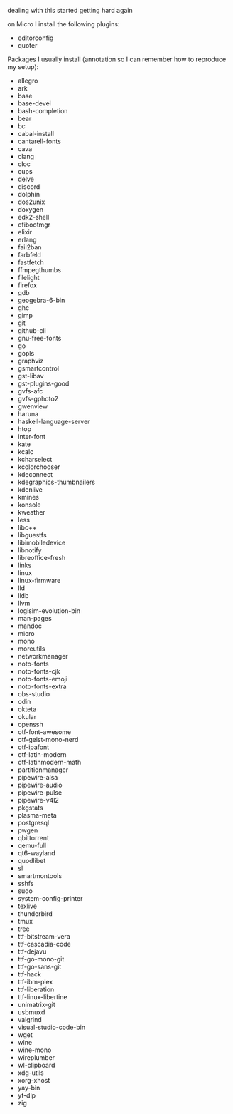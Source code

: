 dealing with this started getting hard again

on Micro I install the following plugins:
- editorconfig  
- quoter  

Packages I usually install (annotation so I can remember how to reproduce my
setup):
- allegro
- ark
- base
- base-devel
- bash-completion
- bear
- bc
- cabal-install
- cantarell-fonts
- cava
- clang
- cloc
- cups
- delve
- discord
- dolphin
- dos2unix
- doxygen
- edk2-shell
- efibootmgr
- elixir
- erlang
- fail2ban
- farbfeld
- fastfetch
- ffmpegthumbs
- filelight
- firefox
- gdb
- geogebra-6-bin
- ghc
- gimp
- git
- github-cli
- gnu-free-fonts
- go
- gopls
- graphviz
- gsmartcontrol
- gst-libav
- gst-plugins-good
- gvfs-afc
- gvfs-gphoto2
- gwenview
- haruna
- haskell-language-server
- htop
- inter-font
- kate
- kcalc
- kcharselect
- kcolorchooser
- kdeconnect
- kdegraphics-thumbnailers
- kdenlive
- kmines
- konsole
- kweather
- less
- libc++
- libguestfs
- libimobiledevice
- libnotify
- libreoffice-fresh
- links
- linux
- linux-firmware
- lld
- lldb
- llvm
- logisim-evolution-bin
- man-pages
- mandoc
- micro
- mono
- moreutils
- networkmanager
- noto-fonts
- noto-fonts-cjk
- noto-fonts-emoji
- noto-fonts-extra
- obs-studio
- odin
- okteta
- okular
- openssh
- otf-font-awesome
- otf-geist-mono-nerd
- otf-ipafont
- otf-latin-modern
- otf-latinmodern-math
- partitionmanager
- pipewire-alsa
- pipewire-audio
- pipewire-pulse
- pipewire-v4l2
- pkgstats
- plasma-meta
- postgresql
- pwgen
- qbittorrent
- qemu-full
- qt6-wayland
- quodlibet
- sl
- smartmontools
- sshfs
- sudo
- system-config-printer
- texlive
- thunderbird
- tmux
- tree
- ttf-bitstream-vera
- ttf-cascadia-code
- ttf-dejavu
- ttf-go-mono-git
- ttf-go-sans-git
- ttf-hack
- ttf-ibm-plex
- ttf-liberation
- ttf-linux-libertine
- unimatrix-git
- usbmuxd
- valgrind
- visual-studio-code-bin
- wget
- wine
- wine-mono
- wireplumber
- wl-clipboard
- xdg-utils
- xorg-xhost
- yay-bin
- yt-dlp
- zig
